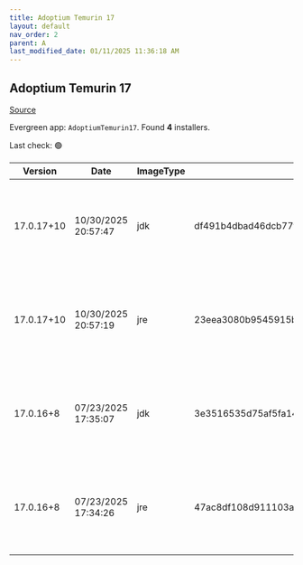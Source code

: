 ```yaml
---
title: Adoptium Temurin 17
layout: default
nav_order: 2
parent: A
last_modified_date: 01/11/2025 11:36:18 AM
---
```


## Adoptium Temurin 17

[Source](https://adoptium.net/)

Evergreen app: `AdoptiumTemurin17`. Found **4** installers.

Last check: 🟢

| Version    | Date                | ImageType | Checksum                                                         | Size      | Architecture | Type | URI                                                                                                                                                                                                                                                                          |
| ---------- | ------------------- | --------- | ---------------------------------------------------------------- | --------- | ------------ | ---- | ---------------------------------------------------------------------------------------------------------------------------------------------------------------------------------------------------------------------------------------------------------------------------- |
| 17.0.17+10 | 10/30/2025 20:57:47 | jdk       | df491b4dbad46dcb77fcba22a0edac4c53a89448f699b33a5cdd5349bd5865dd | 168312832 | x64          | msi  | [https://github.com/adoptium/temurin17-binaries/releases/download/jdk-17.0.17%2B10/OpenJDK17U-jdk_x64_windows_hotspot_17.0.17_10.msi](https://github.com/adoptium/temurin17-binaries/releases/download/jdk-17.0.17%2B10/OpenJDK17U-jdk_x64_windows_hotspot_17.0.17_10.msi)   |
| 17.0.17+10 | 10/30/2025 20:57:19 | jre       | 23eea3080b9545915b5af64807fd310ee7227688a179b33859530912cca4c1e6 | 31592448  | x64          | msi  | [https://github.com/adoptium/temurin17-binaries/releases/download/jdk-17.0.17%2B10/OpenJDK17U-jre_x64_windows_hotspot_17.0.17_10.msi](https://github.com/adoptium/temurin17-binaries/releases/download/jdk-17.0.17%2B10/OpenJDK17U-jre_x64_windows_hotspot_17.0.17_10.msi)   |
| 17.0.16+8  | 07/23/2025 17:35:07 | jdk       | 3e3516535d75af5fa14471300980ca86be209ed7fbf31a3c24c6f5c5c96ffc50 | 164331520 | x86          | msi  | [https://github.com/adoptium/temurin17-binaries/releases/download/jdk-17.0.16%2B8/OpenJDK17U-jdk_x86-32_windows_hotspot_17.0.16_8.msi](https://github.com/adoptium/temurin17-binaries/releases/download/jdk-17.0.16%2B8/OpenJDK17U-jdk_x86-32_windows_hotspot_17.0.16_8.msi) |
| 17.0.16+8  | 07/23/2025 17:34:26 | jre       | 47ac8df108d911103a053880a401fc18302b4b9a098814436716deba86cdfb76 | 28979200  | x86          | msi  | [https://github.com/adoptium/temurin17-binaries/releases/download/jdk-17.0.16%2B8/OpenJDK17U-jre_x86-32_windows_hotspot_17.0.16_8.msi](https://github.com/adoptium/temurin17-binaries/releases/download/jdk-17.0.16%2B8/OpenJDK17U-jre_x86-32_windows_hotspot_17.0.16_8.msi) |
